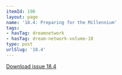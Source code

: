```yaml
---
itemId: 190
layout: page
name: '18.4: Preparing for the Millennium'
tags:
- hasTag: dreamnetwork
- hasTag: dream-network-volume-18
type: post
urlSlug: '18.4'
---
```

<a href="files/pdfs/Volume_18/18.4-Dream-Network-Vol-18-No-4.pdf" download="">Download issue 18.4</a>